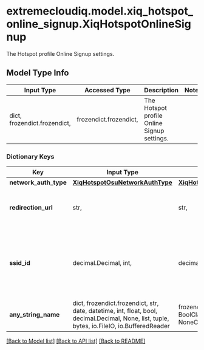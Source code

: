 # extremecloudiq.model.xiq_hotspot_online_signup.XiqHotspotOnlineSignup

The Hotspot profile Online Signup settings.

## Model Type Info
Input Type | Accessed Type | Description | Notes
------------ | ------------- | ------------- | -------------
dict, frozendict.frozendict,  | frozendict.frozendict,  | The Hotspot profile Online Signup settings. | 

### Dictionary Keys
Key | Input Type | Accessed Type | Description | Notes
------------ | ------------- | ------------- | ------------- | -------------
**network_auth_type** | [**XiqHotspotOsuNetworkAuthType**](XiqHotspotOsuNetworkAuthType.md) | [**XiqHotspotOsuNetworkAuthType**](XiqHotspotOsuNetworkAuthType.md) |  | 
**redirection_url** | str,  | str,  | The redirection URL, when the Network Authentication type is CWP. | [optional] 
**ssid_id** | decimal.Decimal, int,  | decimal.Decimal,  | OSU SSID ID, when the Network Authentication type is ONLINE_SIGN_UP. The authentication mode must be open or OSEN. | [optional] value must be a 64 bit integer
**any_string_name** | dict, frozendict.frozendict, str, date, datetime, int, float, bool, decimal.Decimal, None, list, tuple, bytes, io.FileIO, io.BufferedReader | frozendict.frozendict, str, BoolClass, decimal.Decimal, NoneClass, tuple, bytes, FileIO | any string name can be used but the value must be the correct type | [optional]

[[Back to Model list]](../../README.md#documentation-for-models) [[Back to API list]](../../README.md#documentation-for-api-endpoints) [[Back to README]](../../README.md)

